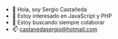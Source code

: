 - 👋 Hola, soy Sergio Castañeda
- 👀 Estoy interesado en JavaScript y PHP
- 💞️ Estoy buscando siempre colaborar
- 📫 castanedasergio@hotmail.com

<!---
77Sergio/77Sergio is a ✨ special ✨ repository because its `README.md` (this file) appears on your GitHub profile.
You can click the Preview link to take a look at your changes.
--->
